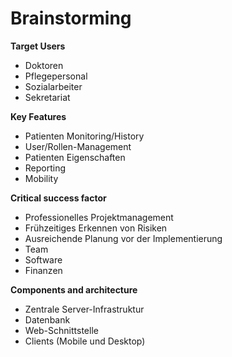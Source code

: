 # Brainstorming
 
**Target Users**
 * Doktoren
 * Pflegepersonal
 * Sozialarbeiter
 * Sekretariat
 
**Key Features**
 * Patienten Monitoring/History
 * User/Rollen-Management
 * Patienten Eigenschaften
 * Reporting
 * Mobility
 
**Critical success factor**
 * Professionelles Projektmanagement
 * Frühzeitiges Erkennen von Risiken
 * Ausreichende Planung vor der Implementierung
 * Team
 * Software
 * Finanzen

**Components and architecture**
* Zentrale Server-Infrastruktur
* Datenbank
* Web-Schnittstelle
* Clients (Mobile und Desktop)
